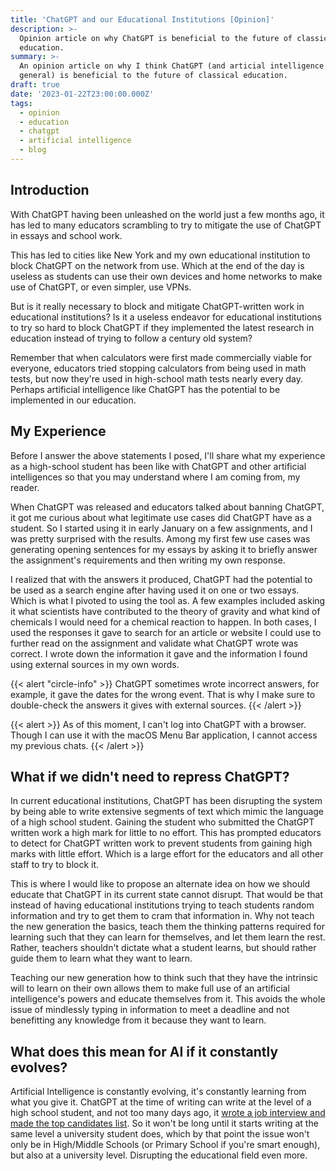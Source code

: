 ```yaml
---
title: 'ChatGPT and our Educational Institutions [Opinion]'
description: >-
  Opinion article on why ChatGPT is beneficial to the future of classical
  education.
summary: >-
  An opinion article on why I think ChatGPT (and articial intelligence in
  general) is beneficial to the future of classical education.
draft: true
date: '2023-01-22T23:00:00.000Z'
tags:
  - opinion
  - education
  - chatgpt
  - artificial intelligence
  - blog
---
```


## Introduction

With ChatGPT having been unleashed on the world just a few months ago, it has led to many educators scrambling to try to mitigate the use of ChatGPT in essays and school work.&#x20;

This has led to cities like New York and my own educational institution to block ChatGPT on the network from use. Which at the end of the day is useless as students can use their own devices and home networks to make use of ChatGPT, or even simpler, use VPNs.

But is it really necessary to block and mitigate ChatGPT-written work in educational institutions? Is it a useless endeavor for educational institutions to try so hard to block ChatGPT if they implemented the latest research in education instead of trying to follow a century old system?

Remember that when calculators were first made commercially viable for everyone, educators tried stopping calculators from being used in math tests, but now they're used in high-school math tests nearly every day. Perhaps artificial intelligence like ChatGPT has the potential to be implemented in our education.

## My Experience

Before I answer the above statements I posed, I'll share what my experience as a high-school student has been like with ChatGPT and other artificial intelligences so that you may understand where I am coming from, my reader.

When ChatGPT was released and educators talked about banning ChatGPT, it got me curious about what legitimate use cases did ChatGPT have as a student. So I started using it in early January on a few assignments, and I was pretty surprised with the results. Among my first few use cases was generating opening sentences for my essays by asking it to briefly answer the assignment's requirements and then writing my own response.&#x20;

I realized that with the answers it produced, ChatGPT had the potential to be used as a search engine after having used it on one or two essays. Which is what I pivoted to using the tool as. A few examples included asking it what scientists have contributed to the theory of gravity and what kind of chemicals I would need for a chemical reaction to happen. In both cases, I used the responses it gave to search for an article or website I could use to further read on the assignment and validate what ChatGPT wrote was correct. I wrote down the information it gave and the information I found using external sources in my own words.

{{< alert "circle-info" >}}
ChatGPT sometimes wrote incorrect answers, for example, it gave the dates for the wrong event. That is why I make sure to double-check the answers it gives with external sources.
{{< /alert >}}

{{< alert  >}}
As of this moment, I can't log into ChatGPT with a browser. Though I can use it with the macOS Menu Bar application, I cannot access my previous chats.
{{< /alert >}}

## What if we didn't need to repress ChatGPT?

In current educational institutions, ChatGPT has been disrupting the system by being able to write extensive segments of text which mimic the language of a high school student. Gaining the student who submitted the ChatGPT written work a high mark for little to no effort. This has prompted educators to detect for ChatGPT written work to prevent students from gaining high marks with little effort. Which is a large effort for the educators and all other staff to try to block it.

This is where I would like to propose an alternate idea on how we should educate that ChatGPT in its current state cannot disrupt. That would be that instead of having educational institutions trying to teach students random information and try to get them to cram that information in. Why not teach the new generation the basics, teach them the thinking patterns required for learning such that they can learn for themselves, and let them learn the rest. Rather, teachers shouldn't dictate what a student learns, but should rather guide them to learn what they want to learn.

Teaching our new generation how to think such that they have the intrinsic will to learn on their own allows them to make full use of an artificial intelligence's powers and educate themselves from it. This avoids the whole issue of mindlessly typing in information to meet a deadline and not benefitting any knowledge from it because they want to learn.

## What does this mean for AI if it constantly evolves?

Artificial Intelligence is constantly evolving, it's constantly learning from what you give it. ChatGPT at the time of writing can write at the level of a high school student, and not too many days ago, it [wrote a job interview and made the top candidates list](https://www.businessinsider.com/chatgpt-written-application-got-shortlisted-for-interview-recruiters-2023-1). So it won't be long until it starts writing at the same level a university student does, which by that point the issue won't only be in High/Middle Schools (or Primary School if you're smart enough), but also at a university level. Disrupting the educational field even more.
